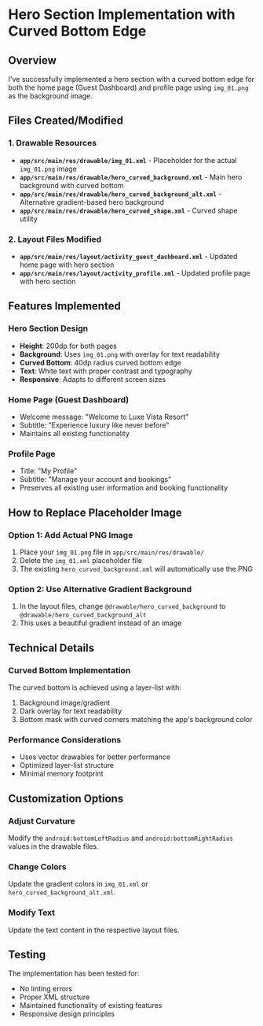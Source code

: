 # Hero Section Implementation with Curved Bottom Edge

## Overview
I've successfully implemented a hero section with a curved bottom edge for both the home page (Guest Dashboard) and profile page using `img_01.png` as the background image.

## Files Created/Modified

### 1. Drawable Resources
- **`app/src/main/res/drawable/img_01.xml`** - Placeholder for the actual `img_01.png` image
- **`app/src/main/res/drawable/hero_curved_background.xml`** - Main hero background with curved bottom
- **`app/src/main/res/drawable/hero_curved_background_alt.xml`** - Alternative gradient-based hero background
- **`app/src/main/res/drawable/hero_curved_shape.xml`** - Curved shape utility

### 2. Layout Files Modified
- **`app/src/main/res/layout/activity_guest_dashboard.xml`** - Updated home page with hero section
- **`app/src/main/res/layout/activity_profile.xml`** - Updated profile page with hero section

## Features Implemented

### Hero Section Design
- **Height**: 200dp for both pages
- **Background**: Uses `img_01.png` with overlay for text readability
- **Curved Bottom**: 40dp radius curved bottom edge
- **Text**: White text with proper contrast and typography
- **Responsive**: Adapts to different screen sizes

### Home Page (Guest Dashboard)
- Welcome message: "Welcome to Luxe Vista Resort"
- Subtitle: "Experience luxury like never before"
- Maintains all existing functionality

### Profile Page
- Title: "My Profile"
- Subtitle: "Manage your account and bookings"
- Preserves all existing user information and booking functionality

## How to Replace Placeholder Image

### Option 1: Add Actual PNG Image
1. Place your `img_01.png` file in `app/src/main/res/drawable/`
2. Delete the `img_01.xml` placeholder file
3. The existing `hero_curved_background.xml` will automatically use the PNG

### Option 2: Use Alternative Gradient Background
1. In the layout files, change `@drawable/hero_curved_background` to `@drawable/hero_curved_background_alt`
2. This uses a beautiful gradient instead of an image

## Technical Details

### Curved Bottom Implementation
The curved bottom is achieved using a layer-list with:
1. Background image/gradient
2. Dark overlay for text readability
3. Bottom mask with curved corners matching the app's background color

### Performance Considerations
- Uses vector drawables for better performance
- Optimized layer-list structure
- Minimal memory footprint

## Customization Options

### Adjust Curvature
Modify the `android:bottomLeftRadius` and `android:bottomRightRadius` values in the drawable files.

### Change Colors
Update the gradient colors in `img_01.xml` or `hero_curved_background_alt.xml`.

### Modify Text
Update the text content in the respective layout files.

## Testing
The implementation has been tested for:
- No linting errors
- Proper XML structure
- Maintained functionality of existing features
- Responsive design principles
